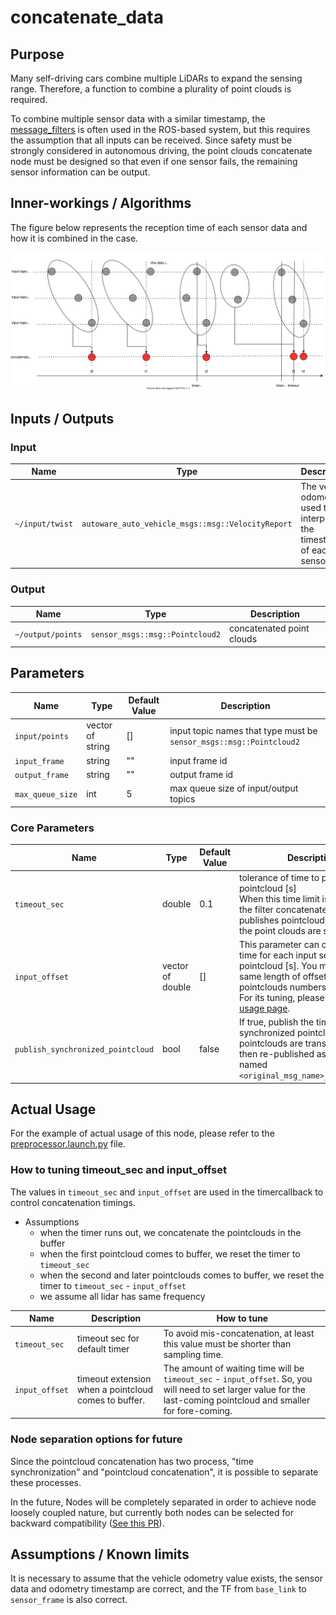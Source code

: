 # concatenate_data

## Purpose

Many self-driving cars combine multiple LiDARs to expand the sensing range. Therefore, a function to combine a plurality of point clouds is required.

To combine multiple sensor data with a similar timestamp, the [message_filters](https://github.com/ros2/message_filters) is often used in the ROS-based system, but this requires the assumption that all inputs can be received. Since safety must be strongly considered in autonomous driving, the point clouds concatenate node must be designed so that even if one sensor fails, the remaining sensor information can be output.

## Inner-workings / Algorithms

The figure below represents the reception time of each sensor data and how it is combined in the case.

![concatenate_data_timing_chart](./image/concatenate_data.drawio.svg)

## Inputs / Outputs

### Input

| Name            | Type                                              | Description                                                                   |
| --------------- | ------------------------------------------------- | ----------------------------------------------------------------------------- |
| `~/input/twist` | `autoware_auto_vehicle_msgs::msg::VelocityReport` | The vehicle odometry is used to interpolate the timestamp of each sensor data |

### Output

| Name              | Type                            | Description               |
| ----------------- | ------------------------------- | ------------------------- |
| `~/output/points` | `sensor_msgs::msg::Pointcloud2` | concatenated point clouds |

## Parameters

| Name             | Type             | Default Value | Description                                                         |
| ---------------- | ---------------- | ------------- | ------------------------------------------------------------------- |
| `input/points`   | vector of string | []            | input topic names that type must be `sensor_msgs::msg::Pointcloud2` |
| `input_frame`    | string           | ""            | input frame id                                                      |
| `output_frame`   | string           | ""            | output frame id                                                     |
| `max_queue_size` | int              | 5             | max queue size of input/output topics                               |

### Core Parameters

| Name                              | Type             | Default Value | Description                                                                                                                                                                                                                                                |
| --------------------------------- | ---------------- | ------------- | ---------------------------------------------------------------------------------------------------------------------------------------------------------------------------------------------------------------------------------------------------------- |
| `timeout_sec`                     | double           | 0.1           | tolerance of time to publish next pointcloud [s]<br>When this time limit is exceeded, the filter concatenates and publishes pointcloud, even if not all the point clouds are subscribed.                                                                   |
| `input_offset`                    | vector of double | []            | This parameter can control waiting time for each input sensor pointcloud [s]. You must to set the same length of offsets with input pointclouds numbers. <br> For its tuning, please see [actual usage page](#how-to-tuning-timeout_sec-and-input_offset). |
| `publish_synchronized_pointcloud` | bool             | false         | If true, publish the time synchronized pointclouds. All input pointclouds are transformed and then re-published as message named `<original_msg_name>_synchronized`.                                                                                       |

## Actual Usage

For the example of actual usage of this node, please refer to the [preprocessor.launch.py](../launch/preprocessor.launch.py) file.

### How to tuning timeout_sec and input_offset

The values in `timeout_sec` and `input_offset` are used in the timercallback to control concatenation timings.

- Assumptions
  - when the timer runs out, we concatenate the pointclouds in the buffer
  - when the first pointcloud comes to buffer, we reset the timer to `timeout_sec`
  - when the second and later pointclouds comes to buffer, we reset the timer to `timeout_sec` - `input_offset`
  - we assume all lidar has same frequency

| Name           | Description                                          | How to tune                                                                                                                                                          |
| -------------- | ---------------------------------------------------- | -------------------------------------------------------------------------------------------------------------------------------------------------------------------- |
| `timeout_sec`  | timeout sec for default timer                        | To avoid mis-concatenation, at least this value must be shorter than sampling time.                                                                                  |
| `input_offset` | timeout extension when a pointcloud comes to buffer. | The amount of waiting time will be `timeout_sec` - `input_offset`. So, you will need to set larger value for the last-coming pointcloud and smaller for fore-coming. |

### Node separation options for future

Since the pointcloud concatenation has two process, "time synchronization" and "pointcloud concatenation", it is possible to separate these processes.

In the future, Nodes will be completely separated in order to achieve node loosely coupled nature, but currently both nodes can be selected for backward compatibility ([See this PR](https://github.com/autowarefoundation/autoware.universe/pull/3312)).

## Assumptions / Known limits

It is necessary to assume that the vehicle odometry value exists, the sensor data and odometry timestamp are correct, and the TF from `base_link` to `sensor_frame` is also correct.

